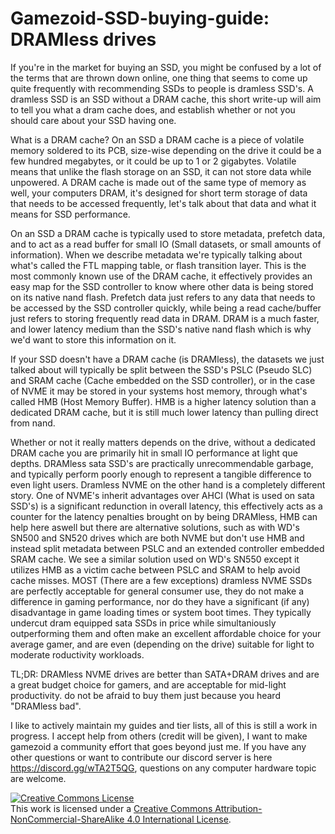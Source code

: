 # Gamezoid-SSD-buying-guide: DRAMless drives
If you're in the market for buying an SSD, you might be confused by a lot of the terms that are thrown down online, one thing that seems to come up quite frequently with recommending SSDs to people is dramless SSD's. A dramless SSD is an SSD without a DRAM cache, this short write-up will aim to tell you what a dram cache does, and establish whether or not you should care about your SSD having one.

What is a DRAM cache? On an SSD a DRAM cache is a piece of volatile memory soldered to its PCB, size-wise depending on the drive it could be a few hundred megabytes, or it could be up to 1 or 2 gigabytes. Volatile means that unlike the flash storage on an SSD, it can not store data while unpowered. A DRAM cache is made out of the same type of memory as well, your computers DRAM, it's designed for short term storage of data that needs to be accessed frequently, let's talk about that data and what it means for SSD performance.

On an SSD a DRAM cache is typically used to store metadata, prefetch data, and to act as a read buffer for small IO (Small datasets, or small amounts of information). When we describe metadata we're typically talking about what's called the FTL mapping table, or flash transition layer. This is the most commonly known use of the DRAM cache, it effectively provides an easy map for the SSD controller to know where other data is being stored on its native nand flash. Prefetch data just refers to any data that needs to be accessed by the SSD controller quickly, while being a read cache/buffer just refers to storing frequently read data in DRAM. DRAM is a much faster, and lower latency medium than the SSD's native nand flash which is why we'd want to store this information on it.

If your SSD doesn't have a DRAM cache (is DRAMless), the datasets we just talked about will typically be split between the SSD's PSLC (Pseudo SLC) and SRAM cache (Cache embedded on the SSD controller), or in the case of NVME it may be stored in your systems host memory, through what's called HMB (Host Memory Buffer). HMB is a higher latency solution than a dedicated DRAM cache, but it is still much lower latency than pulling direct from nand.  

Whether or not it really matters depends on the drive, without a dedicated DRAM cache you are primarily hit in small IO performance at light que depths. DRAMless sata SSD's are practically unrecommendable garbage, and typically perform poorly enough to represent a tangible difference to even light users. Dramless NVME on the other hand is a completely different story. One of NVME's inherit advantages over AHCI (What is used on sata SSD's) is a significant redunction in overall latency, this effectively acts as a counter for the latency penalties brought on by being DRAMless, HMB can help here aswell but there are alternative solutions, such as with WD's SN500 and SN520 drives which are both NVME but don't use HMB and instead split metadata between PSLC and an extended controller embedded SRAM cache. We see a similar solution used on WD's SN550 except it utilizes HMB as a victim cache between PSLC and SRAM to help avoid cache misses. MOST (There are a few exceptions) dramless NVME SSDs are perfectly acceptable for general consumer use, they do not make a difference in gaming performance, nor do they have a significant (if any) disadvantage in game loading times or system boot times. They typically undercut dram equipped sata SSDs in price while simultaniously outperforming them and often make an excellent affordable choice for your average gamer, and are even (depending on the drive) suitable for light to moderate roductivity workloads.

TL;DR: DRAMless NVME drives are better than SATA+DRAM drives and are a great budget choice for gamers, and are acceptable for mid-light productivity. do not be afraid to buy them just because you heard "DRAMless bad".

I like to actively maintain my guides and tier lists, all of this is still a work in progress. I accept help from others (credit will be given), I want to make gamezoid a community effort that goes beyond just me. If you have any other questions or want to contribute our discord server is here https://discord.gg/wTA2T5QG, questions on any computer hardware topic are welcome.

<a rel="license" href="http://creativecommons.org/licenses/by-nc-sa/4.0/"><img alt="Creative Commons License" style="border-width:0" src="https://i.creativecommons.org/l/by-nc-sa/4.0/88x31.png" /></a><br />This work is licensed under a <a rel="license" href="http://creativecommons.org/licenses/by-nc-sa/4.0/">Creative Commons Attribution-NonCommercial-ShareAlike 4.0 International License</a>.
